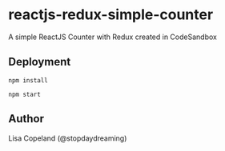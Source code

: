 # reactjs-redux-simple-counter
A simple ReactJS Counter with Redux created in CodeSandbox

## Deployment

```
npm install
```

```
npm start
```

## Author 
Lisa Copeland (@stopdaydreaming)
